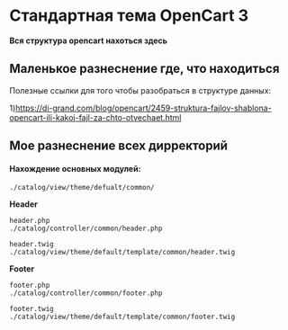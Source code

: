 # Стандартная тема OpenCart 3

**Вся структура opencart нахоться здесь**
 
## Маленькое разнеснение где, что находиться

Полезные ссылки для того чтобы разобраться в структуре данных:

1)https://di-grand.com/blog/opencart/2459-struktura-fajlov-shablona-opencart-ili-kakoj-fajl-za-chto-otvechaet.html


## Мое разнеснение всех дирректорий

#### Нахождение основных модулей:

    ./catalog/view/theme/defualt/common/

**Header**

    header.php
    ./catalog/controller/common/header.php

    header.twig
    ./catalog/view/theme/default/template/common/header.twig

**Footer**

    footer.php
    ./catalog/controller/common/footer.php

    footer.twig
    ./catalog/view/theme/default/template/common/footer.twig

